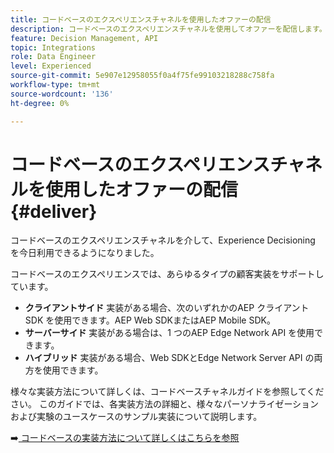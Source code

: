 ```yaml
---
title: コードベースのエクスペリエンスチャネルを使用したオファーの配信
description: コードベースのエクスペリエンスチャネルを使用してオファーを配信します。
feature: Decision Management, API
topic: Integrations
role: Data Engineer
level: Experienced
source-git-commit: 5e907e12958055f0a4f75fe99103218288c758fa
workflow-type: tm+mt
source-wordcount: '136'
ht-degree: 0%

---
```



# コードベースのエクスペリエンスチャネルを使用したオファーの配信 {#deliver}

コードベースのエクスペリエンスチャネルを介して、Experience Decisioning を今日利用できるようになりました。

コードベースのエクスペリエンスでは、あらゆるタイプの顧客実装をサポートしています。

* **クライアントサイド** 実装がある場合、次のいずれかのAEP クライアント SDK を使用できます。AEP Web SDKまたはAEP Mobile SDK。
* **サーバーサイド** 実装がある場合は、1 つのAEP Edge Network API を使用できます。
* **ハイブリッド** 実装がある場合、Web SDKとEdge Network Server API の両方を使用できます。

様々な実装方法について詳しくは、コードベースチャネルガイドを参照してください。 このガイドでは、各実装方法の詳細と、様々なパーソナライゼーションおよび実験のユースケースのサンプル実装について説明します。

➡️[ コードベースの実装方法について詳しくはこちらを参照 ](../../code-based/code-based-implementation-samples.md)
